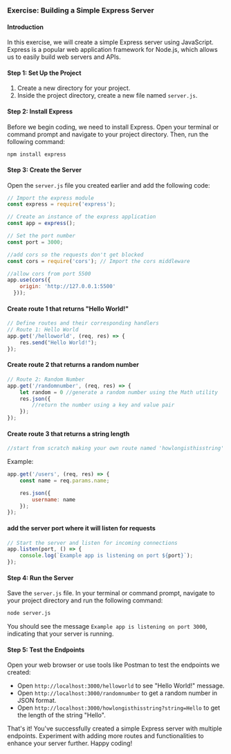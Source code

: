 ### Exercise: Building a Simple Express Server

#### Introduction
In this exercise, we will create a simple Express server using JavaScript. Express is a popular web application framework for Node.js, which allows us to easily build web servers and APIs.

#### Step 1: Set Up the Project
1. Create a new directory for your project.
2. Inside the project directory, create a new file named `server.js`.

#### Step 2: Install Express
Before we begin coding, we need to install Express. Open your terminal or command prompt and navigate to your project directory. Then, run the following command:
```bash
npm install express
```

#### Step 3: Create the Server
Open the `server.js` file you created earlier and add the following code:

```javascript
// Import the express module
const express = require('express');

// Create an instance of the express application
const app = express();

// Set the port number
const port = 3000;

//add cors so the requests don't get blocked
const cors = require('cors'); // Import the cors middleware

//allow cors from port 5500
app.use(cors({
    origin: 'http://127.0.0.1:5500'
  }));
```

#### Create route 1 that returns "Hello World!"
```javascript
// Define routes and their corresponding handlers
// Route 1: Hello World
app.get('/helloworld', (req, res) => {
    res.send("Hello World!");
});
```

#### Create route 2 that returns a random number
```javascript
// Route 2: Random Number
app.get('/randomnumber', (req, res) => {
    let random = 0 //generate a random number using the Math utility
    res.json({
        //return the number using a key and value pair
    });
});
```

#### Create route 3 that returns a string length
```javascript
//start from scratch making your own route named 'howlongisthisstring' that takes a parameter in the request.
```
Example:
```javascript
app.get('/users', (req, res) => {
    const name = req.params.name;

    res.json({
        username: name
    });
});
```
#### add the server port where it will listen for requests
```javascript
// Start the server and listen for incoming connections
app.listen(port, () => {
    console.log(`Example app is listening on port ${port}`);
});
```

#### Step 4: Run the Server
Save the `server.js` file. In your terminal or command prompt, navigate to your project directory and run the following command:
```bash
node server.js
```
You should see the message `Example app is listening on port 3000`, indicating that your server is running.

#### Step 5: Test the Endpoints
Open your web browser or use tools like Postman to test the endpoints we created:
- Open `http://localhost:3000/helloworld` to see "Hello World!" message.
- Open `http://localhost:3000/randomnumber` to get a random number in JSON format.
- Open `http://localhost:3000/howlongisthisstring?string=Hello` to get the length of the string "Hello".

That's it! You've successfully created a simple Express server with multiple endpoints. Experiment with adding more routes and functionalities to enhance your server further. Happy coding!
